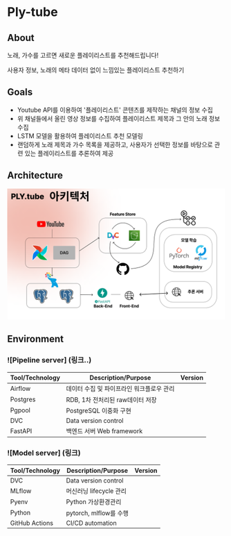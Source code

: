 # Ply-tube

## About

노래, 가수를 고르면 새로운 플레이리스트를 추천해드립니다!

사용자 정보, 노래의 메타 데이터 없이 느낌있는 플레이리스트 추천하기

## Goals

- Youtube API를 이용하여 '플레이리스트' 콘텐츠를 제작하는 채널의 정보 수집
- 위 채널들에서 올린 영상 정보를 수집하여 플레이리스트 제목과 그 안의 노래 정보 수집
- LSTM 모델을 활용하여 플레이리스트 추천 모델링
- 랜덤하게 노래 제목과 가수 목록을 제공하고, 사용자가 선택한 정보를 바탕으로 관련 있는 플레이리스트를 추론하여 제공

## Architecture

![아키텍처 구조도](Architecture.png)

## Environment

### ![Pipeline server] (링크..)

| Tool/Technology | Description/Purpose                       | Version |
| --------------- | ----------------------------------------- | ------- |
| Airflow         | 데이터 수집 및 파이프라인 워크플로우 관리 |         |
| Postgres        | RDB, 1차 전처리된 raw데이터 저장          |         |
| Pgpool          | PostgreSQL 이중화 구현                    |         |
| DVC             | Data version control                      |         |
| FastAPI         | 백엔드 서버 Web framework                 |         |

### ![Model server] (링크)

| Tool/Technology | Description/Purpose     | Version |
| --------------- | ----------------------- | ------- |
| DVC             | Data version control    |         |
| MLflow          | 머신러닝 lifecycle 관리 |         |
| Pyenv           | Python 가상환경관리     |         |
| Python          | pytorch, mlflow를 수행  |         |
| GitHub Actions  | CI/CD automation        |         |

